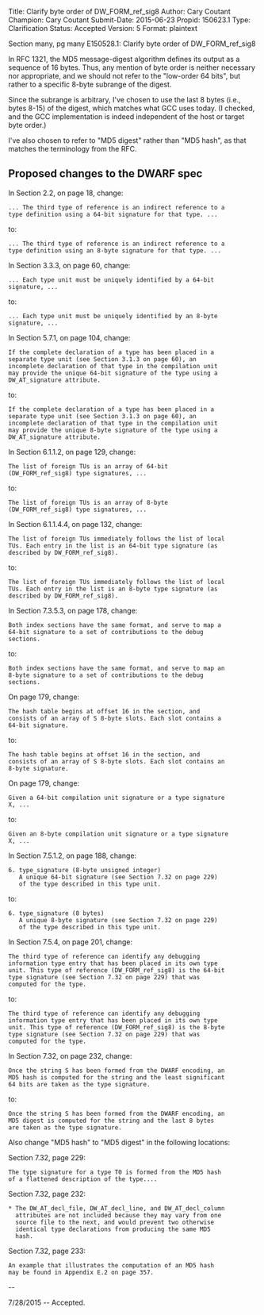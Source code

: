 Title:       Clarify byte order of DW_FORM_ref_sig8
Author:      Cary Coutant
Champion:    Cary Coutant
Submit-Date: 2015-06-23
Propid:      150623.1
Type:        Clarification
Status:      Accepted
Version:     5
Format:      plaintext

Section many, pg many
E150528.1: Clarify byte order of DW_FORM_ref_sig8

In RFC 1321, the MD5 message-digest algorithm defines its output
as a sequence of 16 bytes. Thus, any mention of byte order is
neither necessary nor appropriate, and we should not refer to the
"low-order 64 bits", but rather to a specific 8-byte subrange of
the digest.

Since the subrange is arbitrary, I've chosen to use the last 8
bytes (i.e., bytes 8-15) of the digest, which matches what GCC
uses today. (I checked, and the GCC implementation is indeed
independent of the host or target byte order.)

I've also chosen to refer to "MD5 digest" rather than "MD5 hash",
as that matches the terminology from the RFC.


Proposed changes to the DWARF spec
----------------------------------

In Section 2.2, on page 18, change:

    ... The third type of reference is an indirect reference to a
    type definition using a 64-bit signature for that type. ...

to:

    ... The third type of reference is an indirect reference to a
    type definition using an 8-byte signature for that type. ...

In Section 3.3.3, on page 60, change:

    ... Each type unit must be uniquely identified by a 64-bit
    signature, ...

to:

    ... Each type unit must be uniquely identified by an 8-byte
    signature, ...

In Section 5.7.1, on page 104, change:

    If the complete declaration of a type has been placed in a
    separate type unit (see Section 3.1.3 on page 60), an
    incomplete declaration of that type in the compilation unit
    may provide the unique 64-bit signature of the type using a
    DW_AT_signature attribute.

to:

    If the complete declaration of a type has been placed in a
    separate type unit (see Section 3.1.3 on page 60), an
    incomplete declaration of that type in the compilation unit
    may provide the unique 8-byte signature of the type using a
    DW_AT_signature attribute.

In Section 6.1.1.2, on page 129, change:

    The list of foreign TUs is an array of 64-bit
    (DW_FORM_ref_sig8) type signatures, ...

to:

    The list of foreign TUs is an array of 8-byte
    (DW_FORM_ref_sig8) type signatures, ...

In Section 6.1.1.4.4, on page 132, change:

    The list of foreign TUs immediately follows the list of local
    TUs. Each entry in the list is an 64-bit type signature (as
    described by DW_FORM_ref_sig8).

to:

    The list of foreign TUs immediately follows the list of local
    TUs. Each entry in the list is an 8-byte type signature (as
    described by DW_FORM_ref_sig8).

In Section 7.3.5.3, on page 178, change:

    Both index sections have the same format, and serve to map a
    64-bit signature to a set of contributions to the debug
    sections.

to:

    Both index sections have the same format, and serve to map an
    8-byte signature to a set of contributions to the debug
    sections.

On page 179, change:

    The hash table begins at offset 16 in the section, and
    consists of an array of S 8-byte slots. Each slot contains a
    64-bit signature.

to:

    The hash table begins at offset 16 in the section, and
    consists of an array of S 8-byte slots. Each slot contains an
    8-byte signature.

On page 179, change:

    Given a 64-bit compilation unit signature or a type signature
    X, ...

to:

    Given an 8-byte compilation unit signature or a type signature
    X, ...

In Section 7.5.1.2, on page 188, change:

    6. type_signature (8-byte unsigned integer)
       A unique 64-bit signature (see Section 7.32 on page 229)
       of the type described in this type unit.

to:

    6. type_signature (8 bytes)
       A unique 8-byte signature (see Section 7.32 on page 229)
       of the type described in this type unit.

In Section 7.5.4, on page 201, change:

    The third type of reference can identify any debugging
    information type entry that has been placed in its own type
    unit. This type of reference (DW_FORM_ref_sig8) is the 64-bit
    type signature (see Section 7.32 on page 229) that was
    computed for the type.

to:

    The third type of reference can identify any debugging
    information type entry that has been placed in its own type
    unit. This type of reference (DW_FORM_ref_sig8) is the 8-byte
    type signature (see Section 7.32 on page 229) that was
    computed for the type.


In Section 7.32, on page 232, change:

    Once the string S has been formed from the DWARF encoding, an
    MD5 hash is computed for the string and the least significant
    64 bits are taken as the type signature.

to:

    Once the string S has been formed from the DWARF encoding, an
    MD5 digest is computed for the string and the last 8 bytes
    are taken as the type signature.

Also change "MD5 hash" to "MD5 digest" in the following locations:

  Section 7.32, page 229:

    The type signature for a type T0 is formed from the MD5 hash
    of a flattened description of the type....

  Section 7.32, page 232:

    * The DW_AT_decl_file, DW_AT_decl_line, and DW_AT_decl_column
      attributes are not included because they may vary from one
      source file to the next, and would prevent two otherwise
      identical type declarations from producing the same MD5
      hash.

  Section 7.32, page 233:

    An example that illustrates the computation of an MD5 hash
    may be found in Appendix E.2 on page 357.

--

7/28/2015 -- Accepted.
